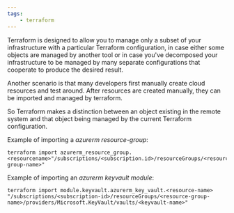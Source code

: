 ```yaml
---
tags:
    - terraform
---
```


Terraform is designed to allow you to manage only a subset of your infrastructure with a particular Terraform configuration, in case either some objects are managed by another tool or in case you've decomposed your infrastructure to be managed by many separate configurations that cooperate to produce the desired result.

Another scenario is that many developers first manually create cloud resources and test around. After resources are created manually, they can be imported and managed by terraform.

So Terraform makes a distinction between an object existing in the remote system and that object being managed by the current Terraform configuration.

Example of importing a _azurerm_ _resource-group_:

```
terraform import azurerm_resource_group.<resourcename>"/subscriptions/<subscription.id>/resourceGroups/<resource-group-name>"
```

Example of importing an _azurerm keyvault module_:

```
terraform import module.keyvault.azurerm_key_vault.<resource-name> "/subscriptions/<subscription-id>/resourceGroups/<resource-group-name>/providers/Microsoft.KeyVault/vaults/<keyvault-name>"
```
